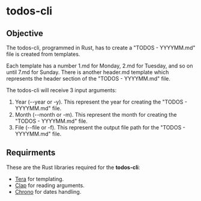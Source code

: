 # todos-cli

## Objective

The todos-cli, programmed in Rust, has to create a "TODOS - YYYYMM.md" file is created from
templates.

Each template has a number 1.md for Monday, 2.md for Tuesday, and so on until
7.md for Sunday. There is another header.md template which represents the header
section of the "TODOS - YYYYMM.md" file.

The todos-cli will receive 3 input arguments:

1. Year (--year or -y). This represent the year for creating the "TODOS -
   YYYYMM.md" file.
2. Month (--month or -m). This represent the month for creating the "TODOS -
   YYYYMM.md" file.
3. File (--file or -f). This represent the output file path for the "TODOS -
   YYYYMM.md" file.

## Requirments

These are the Rust libraries required for the **todos-cli**:

- [Tera](https://keats-github-io.translate.goog/tera/docs/) for templating.
- [Clap](https://docs.rs/clap/latest/clap/) for reading arguments.
- [Chrono](https://docs.rs/chrono/latest/chrono/) for dates handling.

